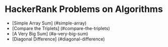 # HackerRank Problems on Algorithms

* [Simple Array Sum] (#simple-array)
* [Compare the Triplets] (#compare-the-triplets)
* [A Very Big Sum] (#a-very-big-sum)
* [Diagonal Difference] (#diagonal-difference)
